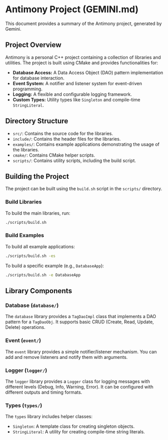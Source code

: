 # Antimony Project (GEMINI.md)

This document provides a summary of the Antimony project, generated by Gemini.

## Project Overview

Antimony is a personal C++ project containing a collection of libraries and utilities. The project is built using CMake and provides functionalities for:

*   **Database Access:** A Data Access Object (DAO) pattern implementation for database interaction.
*   **Event System:** A notifier and listener system for event-driven programming.
*   **Logging:** A flexible and configurable logging framework.
*   **Custom Types:** Utility types like `Singleton` and compile-time `StringLiteral`.

## Directory Structure

*   `src/`: Contains the source code for the libraries.
*   `include/`: Contains the header files for the libraries.
*   `examples/`: Contains example applications demonstrating the usage of the libraries.
*   `cmake/`: Contains CMake helper scripts.
*   `scripts/`: Contains utility scripts, including the build script.

## Building the Project

The project can be built using the `build.sh` script in the `scripts/` directory.

### Build Libraries

To build the main libraries, run:

```bash
./scripts/build.sh
```

### Build Examples

To build all example applications:

```bash
./scripts/build.sh -es
```

To build a specific example (e.g., `DatabaseApp`):

```bash
./scripts/build.sh -e DatabaseApp
```

## Library Components

### Database (`database/`)

The `database` library provides a `TagDaoImpl` class that implements a DAO pattern for a `TagDaoObj`. It supports basic CRUD (Create, Read, Update, Delete) operations.

### Event (`event/`)

The `event` library provides a simple notifier/listener mechanism. You can add and remove listeners and notify them with arguments.

### Logger (`logger/`)

The `logger` library provides a `Logger` class for logging messages with different levels (Debug, Info, Warning, Error). It can be configured with different outputs and timing formats.

### Types (`types/`)

The `types` library includes helper classes:

*   `Singleton`: A template class for creating singleton objects.
*   `StringLiteral`: A utility for creating compile-time string literals.

